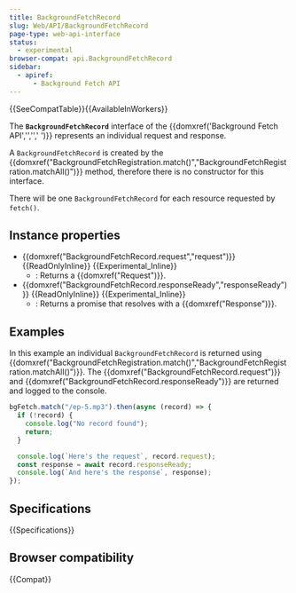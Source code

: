 ```yaml
---
title: BackgroundFetchRecord
slug: Web/API/BackgroundFetchRecord
page-type: web-api-interface
status:
  - experimental
browser-compat: api.BackgroundFetchRecord
sidebar:
  - apiref:
      - Background Fetch API
---
```


{{SeeCompatTable}}{{AvailableInWorkers}}

The **`BackgroundFetchRecord`** interface of the {{domxref('Background Fetch API','','',' ')}} represents an individual request and response.

A `BackgroundFetchRecord` is created by the {{domxref("BackgroundFetchRegistration.match()","BackgroundFetchRegistration.matchAll()")}} method, therefore there is no constructor for this interface.

There will be one `BackgroundFetchRecord` for each resource requested by `fetch()`.

## Instance properties

- {{domxref("BackgroundFetchRecord.request","request")}} {{ReadOnlyInline}} {{Experimental_Inline}}
  - : Returns a {{domxref("Request")}}.
- {{domxref("BackgroundFetchRecord.responseReady","responseReady")}} {{ReadOnlyInline}} {{Experimental_Inline}}
  - : Returns a promise that resolves with a {{domxref("Response")}}.

## Examples

In this example an individual `BackgroundFetchRecord` is returned using {{domxref("BackgroundFetchRegistration.match()","BackgroundFetchRegistration.matchAll()")}}. The {{domxref("BackgroundFetchRecord.request")}} and {{domxref("BackgroundFetchRecord.responseReady")}} are returned and logged to the console.

```js
bgFetch.match("/ep-5.mp3").then(async (record) => {
  if (!record) {
    console.log("No record found");
    return;
  }

  console.log(`Here's the request`, record.request);
  const response = await record.responseReady;
  console.log(`And here's the response`, response);
});
```

## Specifications

{{Specifications}}

## Browser compatibility

{{Compat}}
